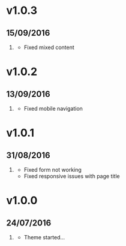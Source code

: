 # v1.0.3
## 15/09/2016

1. [](#bugfix)
    * Fixed mixed content

# v1.0.2
## 13/09/2016

1. [](#bugfix)
    * Fixed mobile navigation

# v1.0.1
## 31/08/2016

1. [](#bugfix)
    * Fixed form not working
    * Fixed responsive issues with page title

# v1.0.0
## 24/07/2016

1. [](#new)
    * Theme started...

